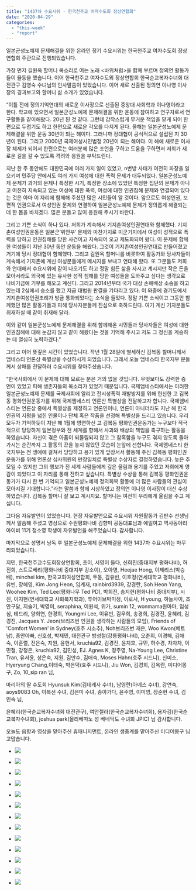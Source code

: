 ```yaml
---
title: "1437차 수요시위 - 한국천주교 여자수도회 장상연합회"
date: "2020-04-29"
categories: 
  - "this-week"
  - "report"
---
```


일본군성노예제 문제해결을 위한 온라인 정기 수요시위는 한국천주교 여자수도회 장상연합회 주관으로 진행되었습니다.

가장 먼저 길원옥 할머니 목소리로 여는 노래 <바위처럼>을 함께 부르며 정의연 활동가들이 율동을 했습니다. 이어 한국천주교 여자수도외 장상연합회 한국순교복자수녀회 대전관구 김영숙 수녀님의 인사말씀이 있었습니다. 이어 새로 선출된 정의연 이나영 이사장의 경과보고와 할머니 삶 소개가 있었습니다.

“이틀 전에 정의기억연대의 새로운 이사장으로 선출된 중앙대 사회학과 이나영이라고 한다. 학교에 있으면서 일본군성노예제 문제해결을 위한 운동에 참여하고 연구자로서 연구활동을 같이해왔다. 20년 된 것 같다. 그런데 갑작스럽게 무거운 책임을 맡게 되어 한편으로 두렵기도 하고 한편으로 새로운 각오를 다지게 된다. 올해는 일본군성노예제 문제해결을 위한 운동 30년이 되는 해이다. 그러니까 정대협이 공식적으로 설립된 지 30년이 된다. 그리고 2000년 국제여성시민법정 20년이 되는 해이다. 이 해에 새로운 이사장 체제가 되어서 한편으로는 여러분께 많은 조언을 구하고 도움을 구하면서 저희가 새로운 길을 갈 수 있도록 격려와 응원을 부탁드린다.

지난 한 주 동안에도 대한민국에 여러 가지 일이 있었고, n번방 사태가 여전히 파장을 일으키며 민주당 안에서도 여러 가지 여성에 대한 폭력 문제가 대두되었다. 일본군성노예제 문제가 과거의 문제나 특정한 시기, 특정한 장소에 있었던 특정한 집단의 문제가 아니고 여전히 지속되고 있는 여성에 대한 폭력, 여성에 대한 인권침해 문제와 연결되어 있다는 것은 아마 이 자리에 함께해 주셨던 많은 시민들이 알 것이다. 앞으로도 여성인권, 보편적 인권으로서 여성인권 문제와 연결하여 일본군성노예제 문제가 정의롭게 해결되는 데 한 몸을 바치겠다. 많은 분들고 많이 응원해 주시기 바란다.

그리고 기쁜 소식이 하나 있다. 저희가 계속해서 기지촌여성인권연대와 함께했다. 기지촌여성인권운동은 일본군‘위안부’ 문제와 마찬가지로 미군기지에서 여성이 성적으로 폭력을 당하고 인권침해를 당한 사건이고 지속되어 오고 제도화되어 왔다. 이 문제에 함께한 여성들이 지난 30년 동안 운동을 해왔다. 그것이 기지촌여성인권연대로 만들어졌고 거기에 당시 정대협이 함께했다. 그리고 길원옥 할머니를 비롯하여 활동가와 당사자들이 계속해서 기지촌에 계신 여성분들에게 메시지를 보내고 연대해 왔다. 또 그분들도 저희와 연대해서 수요시위에 같이 나오기도 하고 정말 힘든 삶을 사시고 계시지만 작은 돈을 모아서라도 외국에 있는 유사한 성적 침해를 당한 여성들을 도와주고 싶다는 생각으로 나비기금에 기부를 해오고 계신다. 그리고 2014년부터 국가 대상 손해배상 소송을 하고 있는데 2심에서 승소를 했고 지금 대법원 판결을 기다리고 있다. 이 와중에 경기도에서 기지촌여성인권조례가 방금 통화되었다는 소식을 들었다. 정말 기쁜 소식이고 그동안 함께했던 많은 활동가들과 피해 당사자분들께 진심으로 축하드린다. 여기 계신 기자분들도 취재하실 때 같이 취재해 달라.

이와 같이 일본군성노예제 문제해결을 위해 함께해온 시민들과 당사자들은 여성에 대한 인권침해에 대해 눈감지 않고 같이 해왔다는 것을 기억해 주시고 저도 그 정신을 계승하는 데 열심히 노력하겠다.”

그리고 이어 뜻깊은 시간이 있었습니다. 작년 1월 28일에 별세하신 김복동 할머니께서 앰네스티 언론상 특별상을 수상하시게 되었습니다. 그래서 오늘 앰네스티 한국지부 분들께서 상패를 전달하러 수요시위를 찾아주셨습니다.

“한국사회에서 이 문제에 대해 모르는 분은 거의 없을 것입니다. 무엇보다도 강력한 증언이 있었고 피해 생존자들의 목소리가 있었기 때문입니다. 국제앰네스티에서는 이러한 일본군성노예제 문제를 국제사회에 알리고 전시성폭력 재발방지를 위해 헌신한 고 김복동 평화인권운동가를 위해 국제앰네스티 언론산 특별상을 전달하고자 합니다. 국제앰네스티는 언론상 중에서 특별상을 제정하고 언론인이나, 언론이 아니더라도 지난 해 한국 인권의 지평을 넓힌 인물이나 단체 혹은 작품을 선정해 특별상을 드리고 있습니다. 우리 모두가 기억하듯이 지난 해 1월에 영면하신 고 김복동 평화인권운동가는 누구보다 적극적으로 당당하게 일본정부와 전 세계를 향해서 사과와 배상의 책임을 촉구하는 활동을 하였습니다. 자신이 겪은 아픔이 되물림되지 않고 그 참혹함을 누구도 겪지 않도록 돌아가시는 순간까지 그 활동의 끈을 놓지 않았던 모습이 눈앞에 선합니다. 국제앰네스티 한국지부는 전 생애에 걸쳐서 당당하고 용기 있게 앞장서서 활동해 주신 김복동 평화인권운동가를 위해 언론상 심사위원의 만장일치로 특별상 수상자로 결정하였습니다. 늦은 추모일 수 있지만 그의 행보가 전 세계 사람들에게 깊은 울림과 용기를 주었고 저희에게 영감이 되었다고 이 자리를 통해 전하고 싶습니다. 특별상 수상을 통해 김복동 평화인권운동가가 다시 한 번 기억되고 일본군성노예제 정의회복 활동에 더 많은 사람들의 관심이 모아지길 기대합니다.”라는 말씀과 함께 시상하였고 정의연 이나영 이사장이 대신 수상하였습니다. 김복동 할머니 잘 보고 계시지요. 할머니는 여전히 우리에게 울림을 주고 계십니다.

그다음 자유발언이 있었습니다. 현장 자유발언으로 수요시위 자원활동가 김판수 선생님께서 말씀해 주셨고 영상으로 수원평화나비 김향미 공동대표님과 예일여고 역사동아리 아이비 11기 정소영 학생이 자유발언을 해주었습니다. 감사합니다.

마지막으로 성명서 낭독 후 일본군성노예제 문제해결을 위한 1437차 수요시위는 마무리되었습니다.

지민, 한국천주교수도회장상연합회, 초이, 서영이 들다, 신희진(중대지부 평화나비), 허진희, 스트로베리(평화나비 중대지부 강소이), 오아영, Heejae Hong, 이제리스(박승배), minchei kim, 한국교회여성연합회, 두동, 김유빈, 이호정(연세대학교 평화나비), 유빈, 장혜영, Kim Jong Heon, 임계재, rainbird3939, 강경란, Soh Heon Yang, Woohee Kim, Ted Lee(평화나무 Ted PD), 박희진, 송지현(​평화나비 중대지부), 시진, 이지현(연세대학교 사회복지학과), 투어이브박미정, 이로사, H young, 하늘사이, 조안구달, 지슬기, 박영미, seraphina, 이원석, 위가, sumin 12, wonmama원마마, 임성심, 테드리, 양희연, 한경희, Youngmi Lee, 이유빈, 김우희, 송경희, 김경진, 윤혜리, 김경진, Jacques Y. Jeon(​브리즈번 인권을 생각하는 사람들의 모임), Friends of 'Comfort Women' in Sydney(​호주 시소추), Noh브리즈번 재은, Woo Kwon(베트남), 종안아빠, 신호성, 박제민, 대전관구 방성철(강릉평화나비), 오춘희, 이경혜, 김애숙, 이훈렬, 전은숙, 지원, 윤현서, kruchia92, 김경진, 윤치호, 규민, 허수경, 차차차, 이민철, 강정은, kruchia92, 김민성, EJ. Agnes K, 정주영, Na-Young Lee, Christine Tran, 유서윤, 성은숙, 지원, 김만수, 김애숙, Moses Hahn(​호주 시드니), 신미소, Hyeryung Chang,이태숙, 박은덕(​호주 시드니), Jiu Won, 김경희, 김옥란, 미디어몽구, Zo, 10\_sip ran 님,

마리아의 딸 수도회 Hyunsuk Kim(​김데레사 수녀), 남영란(​아녜스 수녀), 강연숙, aoys9083 Oh, 이복선 수녀, 김은미 수녀, 송아가다, 윤주영, 이미영, 장순현 수녀, 김인숙 님,

윤혜리(한국순교복자수녀회 대전관구), 여안젤라(한국순교복자수녀회), 용자김(​한국순교복자수녀회), joshua park(​올리베따노 성 베네딕도 수녀회 JPIC) 님 감사합니다.

오늘도 음향과 영상을 맡아주신 휴매니지먼트, 온라인 생중계를 맡아주신 미디어몽구 님 고맙습니다.

- ![](https://r2.womenandwar.net/2020/04/크기변환20200429_164826_HDR-768x1024.jpg)
    
- ![](https://r2.womenandwar.net/2020/04/크기변환IMGP6344.jpg)
    
- ![](https://r2.womenandwar.net/2020/04/크기변환IMGP6364.jpg)
    
- ![](https://r2.womenandwar.net/2020/04/크기변환IMGP6372.jpg)
    
- ![](https://r2.womenandwar.net/2020/04/크기변환IMGP6439.jpg)
    
- ![](https://r2.womenandwar.net/2020/04/크기변환IMGP6444.jpg)
    
- ![](https://r2.womenandwar.net/2020/04/크기변환IMGP6448.jpg)
    
- ![](https://r2.womenandwar.net/2020/04/크기변환KakaoTalk_20200429_164545235.jpg)
    
- ![](https://r2.womenandwar.net/2020/04/크기변환IMGP6388.jpg)
    
- ![](https://r2.womenandwar.net/2020/04/할머니-삶_김복선-01-1-1024x724.jpg)
    
- ![](https://r2.womenandwar.net/2020/04/할머니-삶_김복선-02-1-1024x724.jpg)
    
- ![](https://r2.womenandwar.net/2020/04/할머니-삶_김복선-03-1-1024x724.jpg)
    
- ![](https://r2.womenandwar.net/2020/04/할머니-삶_김복선-04-1-1024x724.jpg)

